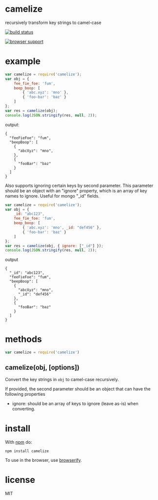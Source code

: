 # camelize

recursively transform key strings to camel-case

[![build status](https://secure.travis-ci.org/substack/camelize.png)](http://travis-ci.org/substack/camelize)

[![browser support](https://ci.testling.com/substack/camelize.png)](http://ci.testling.com/substack/camelize)

# example

``` js
var camelize = require('camelize');
var obj = {
    fee_fie_foe: 'fum',
    beep_boop: [
        { 'abc.xyz': 'mno' },
        { 'foo-bar': 'baz' }
    ]
};
var res = camelize(obj);
console.log(JSON.stringify(res, null, 2));
```

output:

```
{
  "feeFieFoe": "fum",
  "beepBoop": [
    {
      "abcXyz": "mno",
    },
    {
      "fooBar": "baz"
    }
  ]
}
```

Also supports ignoring certain keys by second parameter.  This parameter should be an object with an "ignore" property, which is an array of key names to ignore.  Useful for mongo "_id" fields.

``` js
var camelize = require('camelize');
var obj = {
    _id: "abc123",
    fee_fie_foe: 'fum',
    beep_boop: [
        { 'abc.xyz': 'mno', _id: "def456" },
        { 'foo-bar': 'baz' }
    ]
};
var res = camelize(obj, { ignore: ["_id"] });
console.log(JSON.stringify(res, null, 2));
```

output

```
{
  "_id": "abc123",
  "feeFieFoe": "fum",
  "beepBoop": [
    {
      "abcXyz": "mno",
      "_id": "def456"
    },
    {
      "fooBar": "baz"
    }
  ]
}
```

# methods

``` js
var camelize = require('camelize')
```

## camelize(obj, [options])

Convert the key strings in `obj` to camel-case recursively.

If provided, the second parameter should be an object that can have the following properties

- ignore: should be an array of keys to ignore (leave as-is) when converting.

# install

With [npm](https://npmjs.org) do:

```
npm install camelize
```

To use in the browser, use [browserify](http://browserify.org).

# license

MIT
